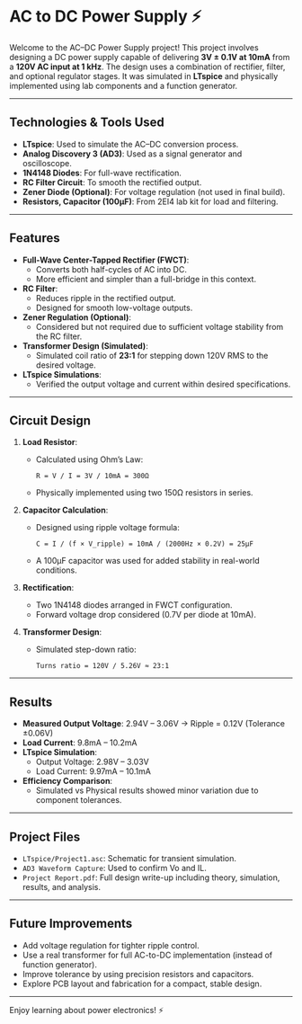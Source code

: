# AC to DC Power Supply ⚡

Welcome to the AC–DC Power Supply project! This project involves designing a DC power supply capable of delivering **3V ± 0.1V at 10mA** from a **120V AC input at 1 kHz**. The design uses a combination of rectifier, filter, and optional regulator stages. It was simulated in **LTspice** and physically implemented using lab components and a function generator.

---

## Technologies & Tools Used

- **LTspice**: Used to simulate the AC–DC conversion process.
- **Analog Discovery 3 (AD3)**: Used as a signal generator and oscilloscope.
- **1N4148 Diodes**: For full-wave rectification.
- **RC Filter Circuit**: To smooth the rectified output.
- **Zener Diode (Optional)**: For voltage regulation (not used in final build).
- **Resistors, Capacitor (100μF)**: From 2EI4 lab kit for load and filtering.

---

## Features

- **Full-Wave Center-Tapped Rectifier (FWCT)**:
  - Converts both half-cycles of AC into DC.
  - More efficient and simpler than a full-bridge in this context.
- **RC Filter**:
  - Reduces ripple in the rectified output.
  - Designed for smooth low-voltage outputs.
- **Zener Regulation (Optional)**:
  - Considered but not required due to sufficient voltage stability from the RC filter.
- **Transformer Design (Simulated)**:
  - Simulated coil ratio of **23:1** for stepping down 120V RMS to the desired voltage.
- **LTspice Simulations**:
  - Verified the output voltage and current within desired specifications.

---

## Circuit Design

1. **Load Resistor**:
   - Calculated using Ohm’s Law:  
     ```
     R = V / I = 3V / 10mA = 300Ω
     ```
   - Physically implemented using two 150Ω resistors in series.

2. **Capacitor Calculation**:
   - Designed using ripple voltage formula:
     ```
     C = I / (f × V_ripple) = 10mA / (2000Hz × 0.2V) = 25μF
     ```
   - A 100μF capacitor was used for added stability in real-world conditions.

3. **Rectification**:
   - Two 1N4148 diodes arranged in FWCT configuration.
   - Forward voltage drop considered (0.7V per diode at 10mA).

4. **Transformer Design**:
   - Simulated step-down ratio:
     ```
     Turns ratio = 120V / 5.26V ≈ 23:1
     ```

---

## Results

- **Measured Output Voltage**: 2.94V – 3.06V → Ripple = 0.12V (Tolerance ±0.06V)
- **Load Current**: 9.8mA – 10.2mA
- **LTspice Simulation**:
  - Output Voltage: 2.98V – 3.03V
  - Load Current: 9.97mA – 10.1mA
- **Efficiency Comparison**:
  - Simulated vs Physical results showed minor variation due to component tolerances.

---

## Project Files

- `LTspice/Project1.asc`: Schematic for transient simulation.
- `AD3 Waveform Capture`: Used to confirm Vo and IL.
- `Project Report.pdf`: Full design write-up including theory, simulation, results, and analysis.

---

## Future Improvements

- Add voltage regulation for tighter ripple control.
- Use a real transformer for full AC-to-DC implementation (instead of function generator).
- Improve tolerance by using precision resistors and capacitors.
- Explore PCB layout and fabrication for a compact, stable design.

---

Enjoy learning about power electronics! ⚡
